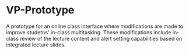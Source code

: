 # VP-Prototype
A prototype for an online class interface where modifications are made to improve studetns' in-class multitasking. These modifications include in-class review of the lecture content and alert setting capabilities based on integrated lecture slides.
